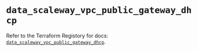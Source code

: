 # `data_scaleway_vpc_public_gateway_dhcp`

Refer to the Terraform Registory for docs: [`data_scaleway_vpc_public_gateway_dhcp`](https://www.terraform.io/docs/providers/scaleway/d/vpc_public_gateway_dhcp).
